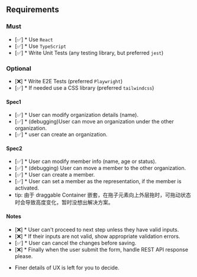 ## Requirements

### Must
- [✅] * Use `React`
- [✅] * Use `TypeScript`
- [✅] * Write Unit Tests (any testing library, but preferred `jest`)


### Optional

- [❌] * Write E2E Tests (preferred `Playwright`)
- [✅] * If needed use a CSS library (preferred `tailwindcss`)

#### Spec1

- [✅] * User can modify organization details (name).
- [✅] * (debugging)User can move an organization under the other organization.
- [✅] * user can create an organization.

#### Spec2
- [✅] * User can modify member info (name, age or status).
- [✅] * (debugging) User can move a member to the other organization.
- [✅] * User can create a member.
- [✅] * User can set a member as the representation, if the member is activated.
- tip: 由于 draggable Container 嵌套，在拖子元素向上外层拖时，可拖动状态时会导致高度变化，暂时没想出解决方案。
#### Notes

- [❌] * User can't proceed to next step unless they have valid inputs.
- [❌] * If their inputs are not valid, show appropriate validation errors.
- [✅] * User can cancel the changes before saving.
- [❌] * Finally when the user submit the form, handle REST API response please.
* Finer details of UX is left for you to decide.

